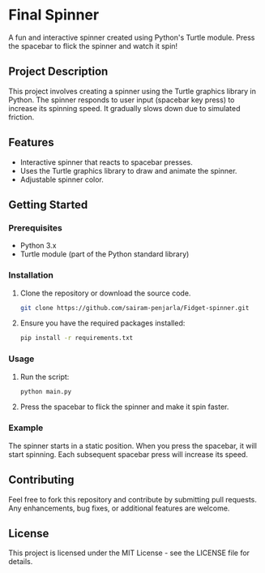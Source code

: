 # Final Spinner

A fun and interactive spinner created using Python's Turtle module. Press the spacebar to flick the spinner and watch it spin!

## Project Description

This project involves creating a spinner using the Turtle graphics library in Python. The spinner responds to user input (spacebar key press) to increase its spinning speed. It gradually slows down due to simulated friction.

## Features

- Interactive spinner that reacts to spacebar presses.
- Uses the Turtle graphics library to draw and animate the spinner.
- Adjustable spinner color.

## Getting Started

### Prerequisites

- Python 3.x
- Turtle module (part of the Python standard library)

### Installation

1. Clone the repository or download the source code.
    ```sh
    git clone https://github.com/sairam-penjarla/Fidget-spinner.git
    ```
2. Ensure you have the required packages installed:

    ```sh
    pip install -r requirements.txt
    ```

### Usage

1. Run the script:

    ```sh
    python main.py
    ```

2. Press the spacebar to flick the spinner and make it spin faster.

### Example

The spinner starts in a static position. When you press the spacebar, it will start spinning. Each subsequent spacebar press will increase its speed.

## Contributing

Feel free to fork this repository and contribute by submitting pull requests. Any enhancements, bug fixes, or additional features are welcome.

## License

This project is licensed under the MIT License - see the LICENSE file for details.
